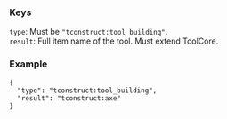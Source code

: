 ### Keys
`type`: Must be `"tconstruct:tool_building"`.  
`result`: Full item name of the tool. Must extend ToolCore.


### Example
    {
      "type": "tconstruct:tool_building",
      "result": "tconstruct:axe"
    }